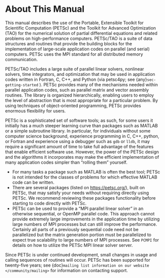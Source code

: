 # About This Manual

This manual describes the use of the Portable, Extensible Toolkit for Scientific Computation
(PETSc) and the Toolkit for Advanced Optimization (TAO) for the numerical solution of
partial differential equations and related problems on high-performance
computers. PETSc/TAO is a suite of data structures and routines that provide the
building blocks for the implementation of large-scale application codes
on parallel (and serial) computers. PETSc uses the MPI standard for all
distributed memory communication.

PETSc/TAO includes a large suite of parallel linear solvers, nonlinear
solvers, time integrators, and optimization that may be used in application codes
written in Fortran, C, C++, and Python (via petsc4py; see {any}`sec-getting-started` ). PETSc
provides many of the mechanisms needed within parallel application
codes, such as parallel matrix and vector assembly routines. The library
is organized hierarchically, enabling users to employ the level of
abstraction that is most appropriate for a particular problem. By using
techniques of object-oriented programming, PETSc provides enormous
flexibility for users.

PETSc is a sophisticated set of software tools; as such, for some users
it initially has a much steeper learning curve than packages such as MATLAB or a simple subroutine
library. In particular, for individuals without some computer science
background, experience programming in C, C++, python, or Fortran and
experience using a debugger such as `gdb` or `lldb`, it may require a
significant amount of time to take full advantage of the features that
enable efficient software use. However, the power of the PETSc design
and the algorithms it incorporates may make the efficient implementation
of many application codes simpler than “rolling them” yourself.

- For many tasks a package such as MATLAB is often the best tool; PETSc
  is not intended for the classes of problems for which effective
  MATLAB code can be written.
- There are several packages (listed on <https://petsc.org/>),
  built on PETSc, that may satisfy your needs without requiring
  directly using PETSc. We recommend reviewing these packages
  functionality before starting to code directly with PETSc.
- PETSc can be used to provide a “MPI parallel linear
  solver” in an otherwise sequential, or OpenMP parallel code.
  This approach cannot provide extremely large improvements in the application time
  by utilizing large numbers of MPI processes but can still improve
  the performance. Certainly all parts of a
  previously sequential code need not be parallelized but the matrix
  generation portion must be parallelized to expect true scalability
  to large numbers of MPI processes. See `PCMPI` for details on how to
  utilize the PETSc MPI linear solver server.

Since PETSc is under continued development, small changes in usage and
calling sequences of routines will occur. PETSc has been supported for twenty-five years; see
{doc}`mailing list information on our website </community/mailing>` for
information on contacting support.
